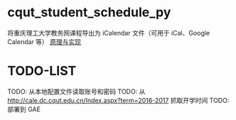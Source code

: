 # cqut_student_schedule_py
将重庆理工大学教务网课程导出为 iCalendar 文件（可用于 iCal、Google Calendar 等）
[原理与实现](http://acbetter.com/2016/12/01/%E5%96%B5%E8%AF%BE%E8%A1%A8%F0%9F%90%B1%20%E5%8E%9F%E7%90%86%E4%B8%8E%E5%AE%9E%E7%8E%B0%20by%20Python%203/)

# TODO-LIST
TODO: 从本地配置文件读取账号和密码
TODO: 从 http://cale.dc.cqut.edu.cn/Index.aspx?term=2016-2017 抓取开学时间
TODO: 部署到 GAE

